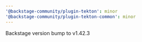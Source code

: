 ```yaml
---
'@backstage-community/plugin-tekton': minor
'@backstage-community/plugin-tekton-common': minor
---
```


Backstage version bump to v1.42.3
